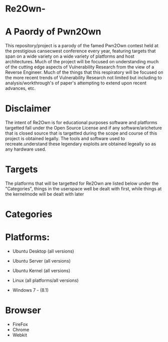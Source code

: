


# Re2Own-



# A Paordy of Pwn2Own 

This repository/project is a parody of the famed Pwn2Own contest held at the prestigious cansecwest conference every year, featuring targets that span on a wide variety on a wide variety of platforms and host architectures. Much of the project will be focused on understanding much of the cutting edge aspects of Vulnerability Research from the view of a Reverse Engineer. Much of the things that this respiratory will be focused on the more recent trends of Vulnerability Research not limited but including to analysis/workthrough's of paper's attempting to extend upon recent advances, etc.

# Disclaimer


The intent of Re2Own is for educational purposes  software and platforms targetted fall under the Open Source License and if any software/aricheture that is closed source that is targetted during the scope and course of this project is obtained legally. The tools and software used to recreate.understand these legendary exploits are obtained legeally so as any hardware used.

# Targets

The platforms that will be targetted for Re2Own are listed below under the "Categories", things in the userspace well be dealt with first, while things at the kernelmode will be dealt with later



# Categories

# Platforms:
  * Ubuntu Desktop (all versions)
  
  * Ubuntu Server  (all versions)
  
  * Ubuntu Kernel  (all versions) 
  
  * Linux (all platforms/all versions)
  
  * Windows 7 - (8.1) 
  
# Browser 
  * FireFox
  * Chrome
  * Webkit





